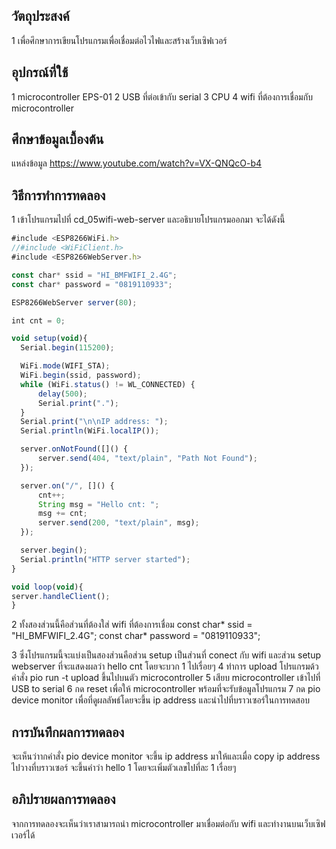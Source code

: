 ## วัตถุประสงค์
   1 เพื่อศึกษาการเขียนโปรแกรมเพื่อเชื่อมต่อไวไฟและสร้างเว็บเซิฟเวอร์
 
 
 ## อุปกรณ์ที่ใช้
   1 microcontroller EPS-01
   2 USB ที่ต่อเข้ากับ serial
   3 CPU 
   4 wifi ที่ต้องการเชื่อมกับ microcontroller 
   
   
 ## ศึกษาข้อมูลเบื้องต้น
   แหล่งข้อมูล https://www.youtube.com/watch?v=VX-QNQcO-b4
   
   
 ## วิธีการทำการทดลอง
  1 เข้าโปรแกรมไปที่ cd_05wifi-web-server และอธิบายโปรแกรมออกมา จะได้ดังนี้
  
  ```javascript
  #include <ESP8266WiFi.h>
//#include <WiFiClient.h>
#include <ESP8266WebServer.h>

const char* ssid = "HI_BMFWIFI_2.4G";
const char* password = "0819110933";

ESP8266WebServer server(80);

int cnt = 0;

void setup(void){
	Serial.begin(115200);

	WiFi.mode(WIFI_STA);
	WiFi.begin(ssid, password);
	while (WiFi.status() != WL_CONNECTED) {
		delay(500);
		Serial.print(".");
	}
	Serial.print("\n\nIP address: ");
	Serial.println(WiFi.localIP());

	server.onNotFound([]() {
		server.send(404, "text/plain", "Path Not Found");
	});

	server.on("/", []() {
		cnt++;
		String msg = "Hello cnt: ";
		msg += cnt;
		server.send(200, "text/plain", msg);
	});

	server.begin();
	Serial.println("HTTP server started");
}

void loop(void){
  server.handleClient();
}
```

2 ทั้งสองส่วนนี้คือส่วนที่ต้องใส่ wifi ที่ต้องการเชื่อม
  const char* ssid = "HI_BMFWIFI_2.4G";
  const char* password = "0819110933";
  
3 ซึ่งโปรแกรมนี้จะแบ่งเป็นสองส่วนคือส่วน setup เป็นส่วนที่ conect กับ wifi และส่วน setup webserver ที่จะแสดงผลว่า hello cnt โดยจะบวก 1 ไปเรื่อยๆ
4 ทำการ upload โปรแกรมด้วคำสั่ง pio run -t upload ขึ้นไปบนตัว microcontroller 
5 เสียบ microcontroller เข้าไปที่ USB to serial
6 กด reset เพื่อให้ microcontroller พร้อมที่จะรับข้อมูลโปรแกรม
7 กด pio device monitor เพื่อที่ดูผลลัพธ์โดยจะขึ้น ip address และนำไปที่บราวเซอร์ในการทดสอบ

## การบันทึกผลการทดลอง
   จะเห็นว่าากคำสั่ง pio device monitor จะขึ้น ip address มาให้และเมื่อ copy ip address ไปวางที่บราวเซอร์ จะขึ้นคำว่า hello 1 โดยจะเพิ่มตัวเลขไปที่ละ 1 เรื่อยๆ
   
## อภิปรายผลการทดลอง
   จากการทดลองจะเห็นว่าเราสามารถนำ microcontroller มาเชื่อมต่อกับ wifi และทำงานบนเว็บเซิฟเวอร์ได้
 
